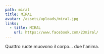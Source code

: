 ```yaml
---
path: miral
title: MIRAL
avatar: /assets/uploads/miral.jpg
links:
  - title: MIRAL
    url: https://www.facebook.com/23miral/
---
```

Quattro ruote muovono il corpo… due l'anima.
